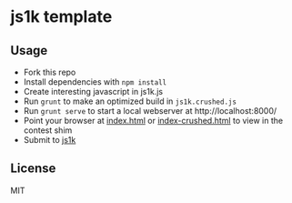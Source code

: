 js1k template
=============

Usage
-----
 * Fork this repo
 * Install dependencies with `npm install`
 * Create interesting javascript in js1k.js
 * Run `grunt` to make an optimized build in `js1k.crushed.js`
 * Run `grunt serve` to start a local webserver at http://localhost:8000/
 * Point your browser at [index.html](http://localhost:8000/index.html) or [index-crushed.html](http://localhost:8000/index.html) to view in the contest shim
 * Submit to [js1k](http://js1k.com/)

License
-------
MIT
